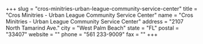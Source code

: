 +++
slug = "cros-minitries-urban-league-community-service-center"
title = "Cros Minitries - Urban League Community Service Center"
name = "Cros Minitries - Urban League Community Service Center"
address = "2107 North Tamarind Ave."
city = "West Palm Beach"
state = "FL"
postal = "33407"
website = ""
phone = "561 233-9009"
fax = ""
+++
